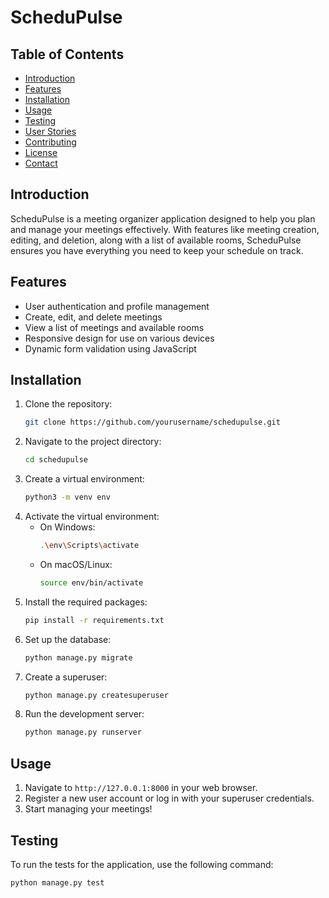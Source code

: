 # ScheduPulse

## Table of Contents
- [Introduction](#introduction)
- [Features](#features)
- [Installation](#installation)
- [Usage](#usage)
- [Testing](#testing)
- [User Stories](#user-stories)
- [Contributing](#contributing)
- [License](#license)
- [Contact](#contact)

## Introduction
ScheduPulse is a meeting organizer application designed to help you plan and manage your meetings effectively. With features like meeting creation, editing, and deletion, along with a list of available rooms, ScheduPulse ensures you have everything you need to keep your schedule on track.

## Features
- User authentication and profile management
- Create, edit, and delete meetings
- View a list of meetings and available rooms
- Responsive design for use on various devices
- Dynamic form validation using JavaScript

## Installation
1. Clone the repository:
    ```sh
    git clone https://github.com/yourusername/schedupulse.git
    ```
2. Navigate to the project directory:
    ```sh
    cd schedupulse
    ```
3. Create a virtual environment:
    ```sh
    python3 -m venv env
    ```
4. Activate the virtual environment:
    - On Windows:
        ```sh
        .\env\Scripts\activate
        ```
    - On macOS/Linux:
        ```sh
        source env/bin/activate
        ```
5. Install the required packages:
    ```sh
    pip install -r requirements.txt
    ```
6. Set up the database:
    ```sh
    python manage.py migrate
    ```
7. Create a superuser:
    ```sh
    python manage.py createsuperuser
    ```
8. Run the development server:
    ```sh
    python manage.py runserver
    ```

## Usage
1. Navigate to `http://127.0.0.1:8000` in your web browser.
2. Register a new user account or log in with your superuser credentials.
3. Start managing your meetings!

## Testing
To run the tests for the application, use the following command:
```sh
python manage.py test